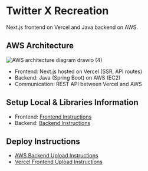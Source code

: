 # Twitter X Recreation
Next.js frontend on Vercel and Java backend on AWS.

## AWS Architecture
![AWS architecture diagram drawio (4)](https://github.com/user-attachments/assets/6c3d7265-622d-48f3-beaf-1cca70542096)


- Frontend: Next.js hosted on Vercel (SSR, API routes)
- Backend: Java (Spring Boot) on AWS (EC2)
- Communication: REST API between Vercel and AWS

## Setup Local & Libraries Information
- Frontend: [Frontend Instructions](./client/README.md)
- Backend: [Backend Instructions](./server/README.md)

## Deploy Instructions
- [AWS Backend Upload Instructions](./docs/AWS/README.md)
- [Vercel Frontend Upload Instructions](./docs/VERCEL/README.md)
